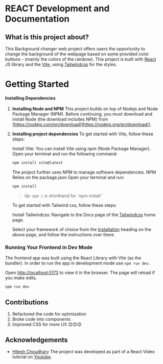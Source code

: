 # REACT Development and Documentation

## What is this project about?

This Background changer web project offers users the opportunity to change the background of the webpage based on some provided color buttons - (mainly the colors of the rainbow).
This project is built with [React](https://react.dev) JS library and the [Vite](https://vitejs.dev), using [Tailwindcss](https://tailwindcss.com) for the styles.

# Getting Started

#### Installing Dependencies

1.  **Installing Node and NPM**
    This project builds on top of Nodejs and Node Package Manager (NPM). Before continuing, you must download and install Node (the download includes NPM) from [https://nodejs.com/en/download](https://nodejs.org/en/download/).

2.  **Installing project dependencies**
    To get started with Vite, follow these steps:

    Install Vite: You can install Vite using npm (Node Package Manager). Open your terminal and run the following command:

    ```bash
    npm install vite@latest
    ```

    The project further uses NPM to manage software dependencies. NPM Relies on the package.json
    Open your terminal and run:

    ```bash
    npm install
    ```

    > _tip_: `npm i` is shorthand for `npm install``

    To get started with Tailwind css, follow these steps:

    Install Tailwindcss: Navigate to the Docs page of the [Tailwindcss](https://tailwindcss.com) home page.

    Select your framework of choice from the [Installation](https://tailwindcss.com/docs/installation) heading on the above page, and follow the instructions over there.

### Running Your Frontend in Dev Mode

The frontend app was built using the React Library with Vite (as the bundler). In order to run the app in development mode use `npm run dev`.

Open [http://localhost:5173](http://localhost:) to view it in the browser. The page will reload if you make edits.

```bash
npm run dev
```

## Contributions

1. Refactored the code for optimization
2. Broke code into components
3. Improved CSS for more UX
   😊😊😊

## Acknowledgements

- [Hitesh Choudhary](https://hiteshchoudhary.com/) The project was developed as part of a React Video tutorial on [Youtube](https://www.youtube.com/watch?v=4DqAvWonPAg).
